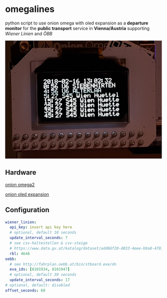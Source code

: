 # omegalines

python script to use onion omega with oled expansion as
a **departure monitor** for the **public transport** service in **Vienna/Austria**
supporting *Wiener Linien* and *ÖBB*

![oled display](pictures/20180216T130230.jpg)

## Hardware

[onion omega2](https://onion.io/omega2/)

[onion oled expansion](https://onion.io/store/oled-expansion/)

## Configuration

```yaml
wiener_linien:
  api_key: insert api key here
  # optional, default 10 seconds
  update_interval_seconds: 7
  # see csv-haltestellen & csv-steige
  # https://www.data.gv.at/katalog/dataset/add66f20-d033-4eee-b9a0-47019828e698
  rbl: 4648
oebb:
  # see http://fahrplan.oebb.at/bin/stboard.exe/dn
  eva_ids: [8101934, 8101947]
  # optional, default 30 seconds
  update_interval_seconds: 17
# optional, default: disabled
offset_seconds: 60
```
